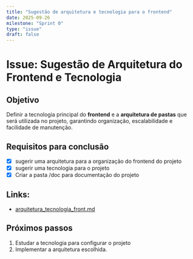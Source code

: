 ```yaml
---
title: "Sugestão de arquitetura e tecnologia para o frontend"
date: 2025-09-26
milestone: "Sprint 0"
type: "issue"
draft: false
---
```


# Issue: Sugestão de Arquitetura do Frontend e Tecnologia

##  Objetivo
Definir a tecnologia principal do **frontend** e a **arquitetura de pastas** que será utilizada no projeto, garantindo organização, escalabilidade e facilidade de manutenção.

## Requisitos para conclusão

- [x] sugerir uma arquitetura para a organização do frontend do projeto
- [x] sugerir uma tecnologia para o projeto
- [x] Criar a pasta /doc para documentação do projeto  

## Links:
- [arquitetura_tecnologia_front.md](https://github.com/unb-mds/2025-2-Squad-10/blob/main/doc/frontend/react.js/arquitetura_tecnologia_front.md)

##  Próximos passos
1. Estudar a tecnologia para configurar o projeto 
2. Implementar a arquitetura escolhida.  
 
